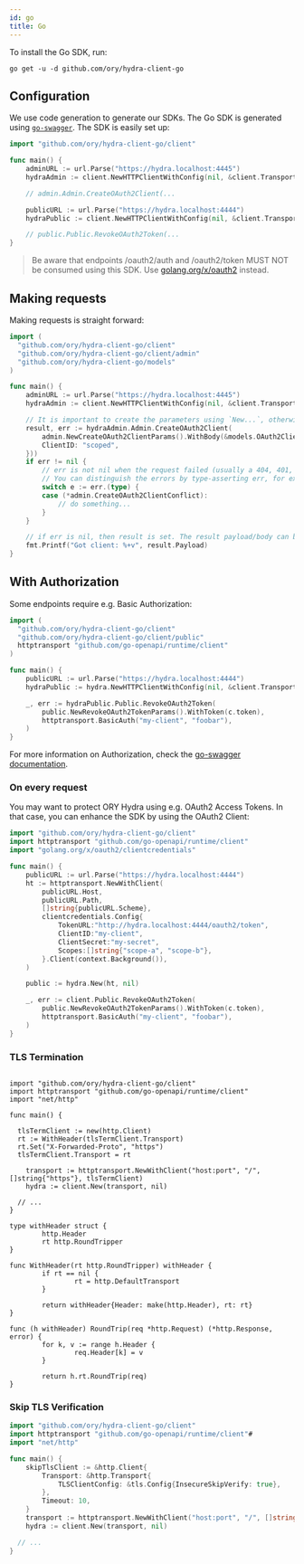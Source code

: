 ```yaml
---
id: go
title: Go
---
```


To install the Go SDK, run:

```
go get -u -d github.com/ory/hydra-client-go
```

## Configuration

We use code generation to generate our SDKs. The Go SDK is generated using
[`go-swagger`](http://goswagger.io). The SDK is easily set up:

```go
import "github.com/ory/hydra-client-go/client"

func main() {
    adminURL := url.Parse("https://hydra.localhost:4445")
    hydraAdmin := client.NewHTTPClientWithConfig(nil, &client.TransportConfig{Schemes: []string{adminURL.Scheme}, Host: adminURL.Host, BasePath: adminURL.Path})

    // admin.Admin.CreateOAuth2Client(...

    publicURL := url.Parse("https://hydra.localhost:4444")
    hydraPublic := client.NewHTTPClientWithConfig(nil, &client.TransportConfig{Schemes: []string{publicURL.Scheme}, Host: publicURL.Host, BasePath: publicURL.Path})

    // public.Public.RevokeOAuth2Token(...
}
```

> Be aware that endpoints /oauth2/auth and /oauth2/token MUST NOT be consumed
> using this SDK. Use
> [golang.org/x/oauth2](https://godoc.org/golang.org/x/oauth2) instead.

## Making requests

Making requests is straight forward:

```go
import (
  "github.com/ory/hydra-client-go/client"
  "github.com/ory/hydra-client-go/client/admin"
  "github.com/ory/hydra-client-go/models"
)

func main() {
    adminURL := url.Parse("https://hydra.localhost:4445")
    hydraAdmin := client.NewHTTPClientWithConfig(nil, &client.TransportConfig{Schemes: []string{adminURL.Scheme}, Host: adminURL.Host, BasePath: adminURL.Path})

    // It is important to create the parameters using `New...`, otherwise requests will fail!
    result, err := hydraAdmin.Admin.CreateOAuth2Client(
        admin.NewCreateOAuth2ClientParams().WithBody(&models.OAuth2Client{
        ClientID: "scoped",
    }))
    if err != nil {
        // err is not nil when the request failed (usually a 404, 401, 409 error)
        // You can distinguish the errors by type-asserting err, for example:
        switch e := err.(type) {
        case (*admin.CreateOAuth2ClientConflict):
            // do something...
        }
    }

    // if err is nil, then result is set. The result payload/body can be retrieved using result.Payload.
    fmt.Printf("Got client: %+v", result.Payload)
}
```

## With Authorization

Some endpoints require e.g. Basic Authorization:

```go
import (
  "github.com/ory/hydra-client-go/client"
  "github.com/ory/hydra-client-go/client/public"
  httptransport "github.com/go-openapi/runtime/client"
)

func main() {
    publicURL := url.Parse("https://hydra.localhost:4444")
    hydraPublic := hydra.NewHTTPClientWithConfig(nil, &client.TransportConfig{Schemes: []string{publicURL.Scheme}, Host: publicURL.Host, BasePath: publicURL.Path})

    _, err := hydraPublic.Public.RevokeOAuth2Token(
        public.NewRevokeOAuth2TokenParams().WithToken(c.token),
        httptransport.BasicAuth("my-client", "foobar"),
    )
}
```

For more information on Authorization, check the
[go-swagger documentation](https://goswagger.io/generate/client.html#authentication).

### On every request

You may want to protect ORY Hydra using e.g. OAuth2 Access Tokens. In that case,
you can enhance the SDK by using the OAuth2 Client:

```go
import "github.com/ory/hydra-client-go/client"
import httptransport "github.com/go-openapi/runtime/client"
import "golang.org/x/oauth2/clientcredentials"

func main() {
    publicURL := url.Parse("https://hydra.localhost:4444")
 	ht := httptransport.NewWithClient(
 		publicURL.Host,
 		publicURL.Path,
 		[]string{publicURL.Scheme},
 		clientcredentials.Config{
 			TokenURL:"http://hydra.localhost:4444/oauth2/token",
 			ClientID:"my-client",
 			ClientSecret:"my-secret",
 			Scopes:[]string{"scope-a", "scope-b"},
 		}.Client(context.Background()),
 	)

    public := hydra.New(ht, nil)

    _, err := client.Public.RevokeOAuth2Token(
        public.NewRevokeOAuth2TokenParams().WithToken(c.token),
        httptransport.BasicAuth("my-client", "foobar"),
    )
}
```

### TLS Termination

```

import "github.com/ory/hydra-client-go/client"
import httptransport "github.com/go-openapi/runtime/client"
import "net/http"

func main() {

  tlsTermClient := new(http.Client)
  rt := WithHeader(tlsTermClient.Transport)
  rt.Set("X-Forwarded-Proto", "https")
  tlsTermClient.Transport = rt

	transport := httptransport.NewWithClient("host:port", "/", []string{"https"}, tlsTermClient)
	hydra := client.New(transport, nil)

  // ...
}

type withHeader struct {
        http.Header
        rt http.RoundTripper
}

func WithHeader(rt http.RoundTripper) withHeader {
        if rt == nil {
                rt = http.DefaultTransport
        }

        return withHeader{Header: make(http.Header), rt: rt}
}

func (h withHeader) RoundTrip(req *http.Request) (*http.Response, error) {
        for k, v := range h.Header {
                req.Header[k] = v
        }

        return h.rt.RoundTrip(req)
}
```

### Skip TLS Verification

```go
import "github.com/ory/hydra-client-go/client"
import httptransport "github.com/go-openapi/runtime/client"#
import "net/http"

func main() {
	skipTlsClient := &http.Client{
		Transport: &http.Transport{
			TLSClientConfig: &tls.Config{InsecureSkipVerify: true},
		},
		Timeout: 10,
	}
	transport := httptransport.NewWithClient("host:port", "/", []string{"https"}, skipTlsClient)
	hydra := client.New(transport, nil)

  // ...
}
```
